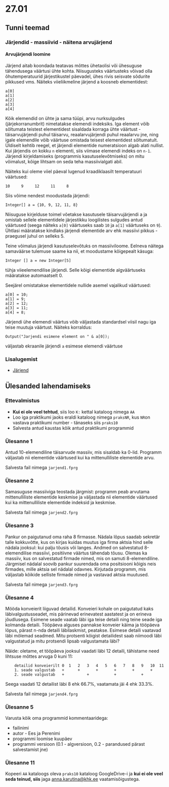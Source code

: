 # 27.01
## Tunni teemad
### Järjendid - massiivid - näitena arvujärjend
#### Arvujärjendi loomine
Järjend aitab koondada teatavas mõttes ühetaolisi või ühesuguse tähendusega väärtusi ühte kohta. 
Niisugusteks väärtusteks võivad olla õhutemperatuurid järjestikustel päevadel, ühes rivis seisvate sõdurite pikkused vms. 
Näiteks viieliikmeline järjend a koosneb elementidest:
```
a[0]
a[1]
a[2]
a[3]
a[4]
```
Kõik elemendid on ühte ja sama tüüpi, arvu nurksulgudes (järjekorranumbrit) nimetatakse elemendi indeksiks. Iga element võib sõltumata teistest elementidest sisaldada korraga ühte väärtust - täisarvujärjendi puhul täisarvu, reaalarvujärjendi puhul reaalarvu jne, ning igale elemendile võib väärtuse omistada teisest elementidest sõltumatult.
Üldiselt kehtib reegel, et järjendi elementide numeratsioon algab alati nullist. Kui järjendis on kokku `n` elementi, siis viimase elemendi indeks on `n-1`.
Järjendi kirjeldamiseks (programmis kasutuselevõtmiseks) on mitu võimalust, kõige lihtsam on seda teha massiivialgati abil. 

Näiteks kui oleme viiel päeval lugenud kraadiklaasilt temperatuuri väärtused:
```
10     9     12     11     8
```
Siis võime nendest moodustada järjendi:
```
Integer[] a = {10, 9, 12, 11, 8}
```
Niisuguse kirjelduse toimel võetakse kasutusele täisarvujärjendi a ja omistab sellele elementidele järjestikku loogilistes sulgudes antud väärtused (seega näiteks `a[0]` väärtuseks saab `10` ja `a[1]` väärtuseks on `9`).
Ühtlasi määratakse kindlaks järjendi elementide arv ehk massiivi pikkus - praegusel juhul on selleks 5.

Teine võimalus järjendi kasutuselevõtuks on massiiviloome. Eelneva näitega samaväärse tulemuse saame ka nii, et moodustame kõigepealt käsuga:
```
Integer [] a = new Integer[5]
```

tühja viieelemendilise järjendi. Selle kõigi elementide algväärtuseks määratakse automaatselt 0.

Seejärel omistatakse elementidele nullide asemel vajalikud väärtused:
```
a[0] = 10;
a[1] = 9;
a[2] = 12;
a[3] = 11;
a[4] = 8;
```
Järjendi ühe elemendi väärtus võib väljastada standardsel viisil nagu iga teise muutuja väärtust. Näiteks korraldus:
```
Output("Jarjendi esimene element on " & a[0]);
```
väljastab ekraanile järjendi `a` esimese elemendi väärtuse

### Lisalugemist
* [Järjend](https://web.htk.tlu.ee/digitaru/programmeerimine/chapter/jarjend/)

## Ülesanded lahendamiseks
### Ettevalmistus
* <b>Kui ei ole veel tehtud</b>, siis loo `K:` kettal kataloog nimega `AA`
* Loo iga praktikumi jaoks eraldi kataloog nimega `praksNR`, kus `NR`on vastava praktikumi number - tänaseks siis `praks10`
* Salvesta antud kaustas kõik antud praktikumi programmid

### Ülesanne 1
Antud 10-elemendiline täisarvude massiiv, mis sisaldab ka 0-lid. Programm väljastab nii elementide väärtused kui ka mittenulliliste elementide arvu.

Salvesta fail nimega `jarjend1.fprg`

### Ülesanne 2
Samasuguse massiiviga teostada järgmist: programm peab arvutama mittenulliliste elementide keskmise ja väljastada nii elementide väärtused kui ka mittenulliliste elementide indeksid ja keskmise.

Salvesta fail nimega `jarjend2.fprg`

### Ülesanne 3
Pankur on paigutanud oma raha 8 firmasse. Nädala lõpus saadab sekretär talle kokkuvõtte, kus on kirjas kuidas muutus iga firma aktsia hind selle nädala jooksul: kui palju tõusis või langes. Andmed on salvestatud 8-elemendilise massiivi, positiivne väärtus tähendab tõusu. Olemas ka massiiv, kus on salvestatud firmade nimed, mis on samuti 8-elemendiline. Järgmisel nädalal soovib pankur suurendada oma positsiooni kõigis neis firmades, mille aktsia sel nädalal odavnes. Kirjutada programm, mis väljastab kõikide selliste firmade nimed ja vastavad aktsia muutused.

Salvesta fail nimega `jarjend3.fprg`

### Ülesanne 4
Mööda konveierit liiguvad detailid. Konveieri kohale on paigutatud kaks läbivalgustusseadet, mis pärinevad erinevatest aastatest ja on erineva jõudlusega. Esimene seade vaatab läbi iga teise detaili ning teine seade iga kolmanda detaili. Tööpäeva alguses pannakse konveier käima ja tööpäeva lõpus, pärast n-nda detaili läbilaskmist, peatakse. Esimese detaili vaatavad läbi mõlemad seadmed. Mitu protsenti kõigist detailidest saab niimoodi läbi valgustatud ja mitu protsendi lipsab valgustamata läbi?

Näide: oletame, et tööpäeva jooksul vaadati läbi 12 detaili, tähistame need lihtsuse mõttes arvuga 0 kuni 11:
```
	detailid konveierilt 0	1	2	3	4	5	6	7	8	9	10	11
	1. seade valgustab   +		+		+		+		+		+	
	2. seade valgustab   +			+			+			+			
```
Seega vaadati 12 detailist läbi 8 ehk 66.7%, vaatamata jäi 4 ehk 33.3%.

Salvesta fail nimega `jarjend4.fprg`

### Ülesanne 5
Varusta kõik oma programmid kommentaaridega:
* failinimi
* autor  - Ees ja Perenimi
* programmi loomise kuupäev
* programmi versioon (0.1 - algversioon, 0.2 - parandused pärast salvestamist jne)
### Ülesanne 11
Kopeeri `AA` kataloogs oleva `praks10` kataloog GoogleDrive-i ja <b>kui ei ole veel seda teinud, siis</b> jaga [anna.karutina@khk.ee]("mailto:anna.karutina@khk.ee") vaatamisõigustega.